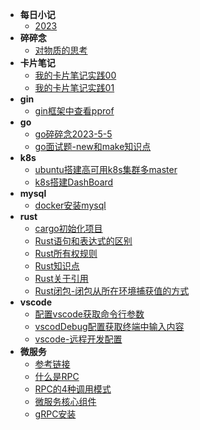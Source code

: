 - **每日小记**
    - [2023](diary.md)
- **碎碎念**
    - [对物质的思考](./node/BrokenThoughts/2023-5-6-1312.md)
- **卡片笔记**
    - [我的卡片笔记实践00](./node/cardNode/2023-5-6-1312.md)
    - [我的卡片笔记实践01](./node/cardNode/2023-5-18-1135.md)
- **gin**
    - [gin框架中查看pprof](./node/gin/2023-5-6-1311.md)
- **go**
    - [go碎碎念2023-5-5](./node/go/2023-5-6-1309.md)
    - [go面试题-new和make知识点](./node/go/2023-8-30-1033.md)
- **k8s**
    - [ubuntu搭建高可用k8s集群多master](./node/k8s/2023-5-6-1308.md "欢迎入坑k8s")
    - [k8s搭建DashBoard](./node/k8s/2023-5-6-1307.md)
- **mysql**
    - [docker安装mysql](./node/docker/2023-5-6-1306.md)
- **rust**
    - [cargo初始化项目](./node/rust/2023-6-7-1049.md)
    - [Rust语句和表达式的区别](./node/rust/2023-6-7-1051.md)
    - [Rust所有权规则](./node/rust/2023-6-7-1038.md)
    - [Rust知识点](./node/rust/2023-6-7-1042.md)
    - [Rust关于引用](./node/rust/2023-6-7-1045.md)
    - [Rust闭包-闭包从所在环境捕获值的方式](./node/rust/2023-6-13-1542.md)
- **vscode**
    - [配置vscode获取命令行参数](./node/vscode/2023-5-6-1147.md) 
    - [vscodDebug配置获取终端中输入内容](./node/vscode/2023-5-6-1148.md)
    - [vscode-远程开发配置](./node/vscode/2023-5-6-1146.md)
- **微服务**
    - [参考链接](./node/microservice/2023-5-10-1501.md)
    - [什么是RPC](./node/microservice/2023-5-10-1504.md)
    - [RPC的4种调用模式](./node/microservice/2023-5-10-1509.md)
    - [微服务核心组件](./node/microservice/2023-5-10-1515.md)
    - [gRPC安装](./node/microservice/2023-5-11-1348.md)
